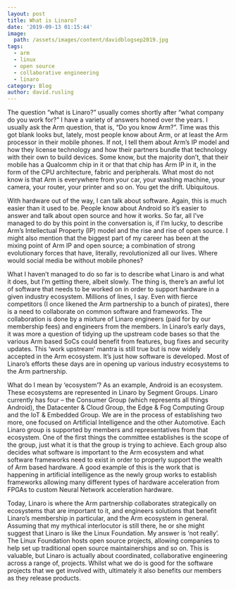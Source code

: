 ```yaml
---
layout: post
title: What is Linaro?
date: '2019-09-13 01:15:44'
image:
  path: /assets/images/content/davidblogsep2019.jpg
tags:
  - arm
  - linux
  - open source
  - collaborative engineering
  - linaro
category: Blog
author: david.rusling
---
```

The question “what is Linaro?” usually comes shortly after “what company do you work for?” I have a variety of answers honed over the years.  I usually ask the Arm question, that is, “Do you know Arm?”.   Time was this got blank looks but, lately, most people know about Arm, or at least the Arm processor in their mobile phones.   If not, I tell them about Arm’s IP model and how they license technology and how their partners bundle that technology with their own to build devices.   Some know, but the majority don’t, that their mobile has a Qualcomm chip in it or that that chip has Arm IP in it, in the form of the CPU architecture, fabric and peripherals. What most do not know is that Arm is everywhere from your car, your washing machine, your camera, your router, your printer and so on.  You get the drift.  Ubiquitous.

With hardware out of the way, I can talk about software. Again, this is much easier than it used to be.  People know about Android so it’s easier to answer and talk about open source and how it works. So far, all I’ve managed to do by this point in the conversation is, if I’m lucky, to describe Arm’s Intellectual Property (IP) model and the rise and rise of open source. I might also mention that the biggest part of my career has been at the mixing point of Arm IP and open source; a combination of strong evolutionary forces that have, literally, revolutionized all our lives. Where would social media be without mobile phones?

What I haven’t managed to do so far is to describe what Linaro is and what it does, but I’m getting there, albeit slowly. The thing is, there’s an awful lot of software that needs to be worked on in order to support hardware in a given industry ecosystem. Millions of lines, I say.  Even with fierce competitors (I once likened the Arm partnership to a bunch of pirates), there is a need to collaborate on common software and frameworks. The collaboration is done by a mixture of Linaro engineers (paid for by our membership fees) and engineers from the members. In Linaro’s early days, it was more a question of tidying up the upstream code bases so that the various Arm based SoCs could benefit from features, bug fixes and security updates. This ‘work upstream’ mantra is still true but is now widely accepted in the Arm ecosystem. It’s just how software is developed. Most of Linaro’s efforts these days are in opening up various industry ecosystems to the Arm partnership.  

What do I mean by ‘ecosystem’? As an example, Android is an ecosystem. These ecosystems are  represented in Linaro by Segment Groups. Linaro currently has four – the Consumer Group (which represents all things Android), the Datacenter & Cloud Group, the Edge & Fog Computing Group and the IoT & Embedded Group. We are in the process of establishing two more, one focused on Artificial Intelligence and the other Automotive. Each Linaro group is supported by members and representatives from that ecosystem. One of the first things the committee establishes is the scope of the group, just what it is that the group is trying to achieve. Each group also decides what software is important to the Arm ecosystem and what software frameworks need to exist in order to properly support the wealth of Arm based hardware. A good example of this is the work that is happening in artificial intelligence as the newly group works to establish frameworks allowing many different types of hardware acceleration from FPGAs to custom Neural Network acceleration hardware.

Today, Linaro is where the Arm partnership collaborates strategically on ecosystems that are important to it, and engineers solutions that benefit Linaro’s membership in particular, and the Arm ecosystem in general. Assuming that my mythical interlocutor is still there, he or she might suggest that Linaro is like the Linux Foundation. My answer is ‘not really’. The Linux Foundation hosts open source projects, allowing companies to help set up traditional open source maintainerships and so on. This is valuable, but Linaro is actually about coordinated, collaborative engineering across a range of, projects. Whilst what we do is good for the software projects that we get involved with, ultimately it also benefits our members as they release products.
